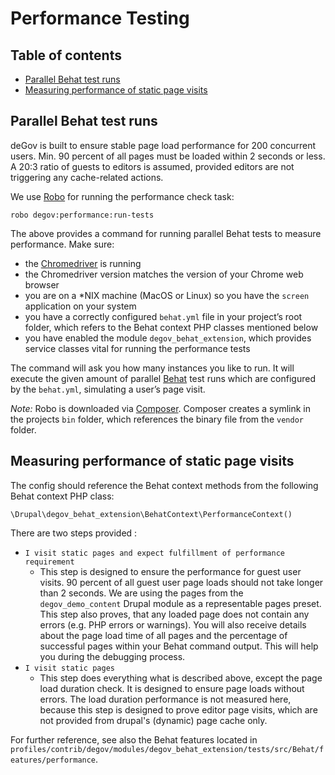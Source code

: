 # Performance Testing

## Table of contents
- [Parallel Behat test runs](#parallel-behat-test-runs)
- [Measuring performance of static page visits](#measuring-performance-of-static-page-visits)

## Parallel Behat test runs
deGov is built to ensure stable page load performance for 200 concurrent users. Min. 90 percent of all pages must be loaded within 2 seconds or less. A 20:3 ratio of guests to editors is assumed, provided editors are not triggering any cache-related actions. 

We use [Robo](https://robo.li/) for running the performance check task:
```
robo degov:performance:run-tests
```
The above provides a command for running parallel Behat tests to measure performance. Make sure:
- the [Chromedriver](https://chromedriver.chromium.org/) is running
- the Chromedriver version matches the version of your Chrome web browser
- you are on a *NIX machine (MacOS or Linux) so you have the `screen` application on your system
- you have a correctly configured `behat.yml` file in your project’s root folder, which refers to the Behat context PHP classes mentioned below
- you have enabled the module `degov_behat_extension`, which provides service classes vital for running the performance tests

The command will ask you how many instances you like to run. It will execute the given amount of parallel [Behat](https://behat.org/) test runs which are configured by the `behat.yml`, simulating a user’s page visit. 

*Note:* Robo is downloaded via [Composer](https://getcomposer.org/doc/). Composer creates a symlink in the projects `bin` folder, which references the binary file from the `vendor` folder.

## Measuring performance of static page visits
The config should reference the Behat context methods from the following Behat context PHP class:
```
\Drupal\degov_behat_extension\BehatContext\PerformanceContext()
```

There are two steps provided :
- `I visit static pages and expect fulfillment of performance requirement`
  - This step is designed to ensure the performance for guest user visits. 90 percent of all guest user page loads should not take longer than 2 seconds. We are using the pages from the `degov_demo_content` Drupal module as a representable pages preset. This step also proves, that any loaded page does not contain any errors (e.g. PHP errors or warnings). You will also receive details about the page load time of all pages and the percentage of successful pages within your Behat command output. This will help you during the debugging process.
- `I visit static pages`
  - This step does everything what is described above, except the page load duration check. It is designed to ensure page loads without errors. The load duration performance is not measured here, because this step is designed to prove editor page visits, which are not provided from drupal's (dynamic) page cache only.

For further reference, see also the Behat features located in `profiles/contrib/degov/modules/degov_behat_extension/tests/src/Behat/features/performance`.